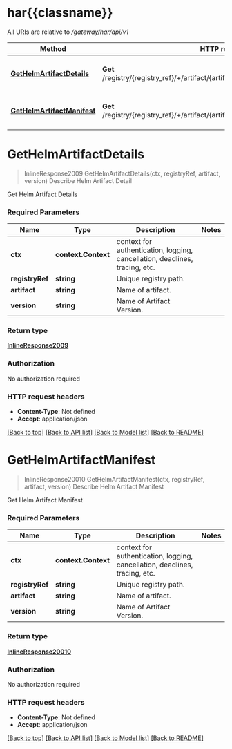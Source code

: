 # har{{classname}}

All URIs are relative to */gateway/har/api/v1*

Method | HTTP request | Description
------------- | ------------- | -------------
[**GetHelmArtifactDetails**](HelmArtifactsApi.md#GetHelmArtifactDetails) | **Get** /registry/{registry_ref}/+/artifact/{artifact}/version/{version}/helm/details | Describe Helm Artifact Detail
[**GetHelmArtifactManifest**](HelmArtifactsApi.md#GetHelmArtifactManifest) | **Get** /registry/{registry_ref}/+/artifact/{artifact}/version/{version}/helm/manifest | Describe Helm Artifact Manifest

# **GetHelmArtifactDetails**
> InlineResponse2009 GetHelmArtifactDetails(ctx, registryRef, artifact, version)
Describe Helm Artifact Detail

Get Helm Artifact Details

### Required Parameters

Name | Type | Description  | Notes
------------- | ------------- | ------------- | -------------
 **ctx** | **context.Context** | context for authentication, logging, cancellation, deadlines, tracing, etc.
  **registryRef** | **string**| Unique registry path. | 
  **artifact** | **string**| Name of artifact. | 
  **version** | **string**| Name of Artifact Version. | 

### Return type

[**InlineResponse2009**](inline_response_200_9.md)

### Authorization

No authorization required

### HTTP request headers

 - **Content-Type**: Not defined
 - **Accept**: application/json

[[Back to top]](#) [[Back to API list]](../README.md#documentation-for-api-endpoints) [[Back to Model list]](../README.md#documentation-for-models) [[Back to README]](../README.md)

# **GetHelmArtifactManifest**
> InlineResponse20010 GetHelmArtifactManifest(ctx, registryRef, artifact, version)
Describe Helm Artifact Manifest

Get Helm Artifact Manifest

### Required Parameters

Name | Type | Description  | Notes
------------- | ------------- | ------------- | -------------
 **ctx** | **context.Context** | context for authentication, logging, cancellation, deadlines, tracing, etc.
  **registryRef** | **string**| Unique registry path. | 
  **artifact** | **string**| Name of artifact. | 
  **version** | **string**| Name of Artifact Version. | 

### Return type

[**InlineResponse20010**](inline_response_200_10.md)

### Authorization

No authorization required

### HTTP request headers

 - **Content-Type**: Not defined
 - **Accept**: application/json

[[Back to top]](#) [[Back to API list]](../README.md#documentation-for-api-endpoints) [[Back to Model list]](../README.md#documentation-for-models) [[Back to README]](../README.md)

